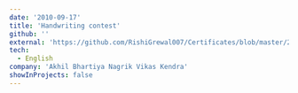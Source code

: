 ```yaml
---
date: '2010-09-17'
title: 'Handwriting contest'
github: ''
external: 'https://github.com/RishiGrewal007/Certificates/blob/master/2010_09_17_Handwriting_contest.pdf'
tech:
  - English
company: 'Akhil Bhartiya Nagrik Vikas Kendra'
showInProjects: false
---
```



